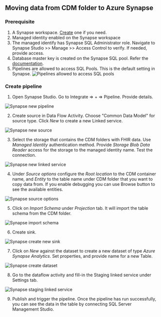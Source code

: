 ## Moving data from CDM folder to Azure Synapse

### Prerequisite
1. A Synapse workspace. [Create](https://ms.portal.azure.com/#create/Microsoft.Synapse) one if you need. 
1. Managed identity enabled on the Synapse workspace
1. The managed identify has Synapse SQL Administrator role. Navigate to Synapse Studio >> Manage >> Access Control to verify. If needed, provide access.
1. Database master key is created on the Synapse SQL pool. Refer the [documentation](https://docs.microsoft.com/en-us/sql/t-sql/statements/create-master-key-transact-sql?view=sql-server-ver15). 
1. Pipelines are allowed to access SQL Pools. This is the default setting in Synapse.
![Pipelines allowed to access SQL pools](assets/synapse-pipeline-access-to-sql.png)

### Create pipeline

1. Open Synapse Studio. Go to Integrate => + => Pipeline. Provide details.

![Synapse new pipeline](assets/synapse-new-pipeline.png)

2. Create source in Data Flow Activity. Choose "Common Data Model" for source type. Click _New_ to create a new Linked service.

![Synapse new source](assets/synapse-new-source.png)

3. Select the storage that contains the CDM folders with FHIR data. Use _Managed Identity_ authentication method. Provide _Storage Blob Data Reader_ access for the storage to the managed identity name. Test the connection.

![Synapse new linked service](assets/synapse-new-linked-service.png)

4. Under _Source options_ configure the _Root location_ to the CDM container name, and _Entity_ to the table name under CDM folder that you want to copy data from. If you enable debugging you can use Browse button to see the available entities.

![Synapse source options](assets/synapse-source-options.png)

5. Click on _Import Schema_ under _Projection_ tab. It will import the table schema from the CDM folder.

![Synapse import schema](assets/synapse-import-schema.png)

6. Create sink. 

![Synapse create new sink](assets/synapse-create-sink.png)

7. Click on _New_ against the dataset to create a new dataset of type _Azure Synapse Analytics_. Set properties, and provide name for a new Table.

![Synapse create dataset](assets/synapse-create-dataset.png)

8. Go to the dataflow activity and fill-in the Staging linked service under Settings tab.

![Synapse staging linked service](assets/synapse-dataflow-staging-linked-service.png)

9. Publish and trigger the pipeline. Once the pipeline has run successfully, you can see the data in the table by connecting SQL Server Management Studio.